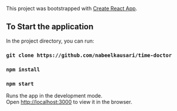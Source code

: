 This project was bootstrapped with [Create React App](https://github.com/facebookincubator/create-react-app).

## To Start the application

In the project directory, you can run:

### `git clone https://github.com/nabeelkausari/time-doctor`

### `npm install`

### `npm start`

Runs the app in the development mode.<br>
Open [http://localhost:3000](http://localhost:3000) to view it in the browser.
